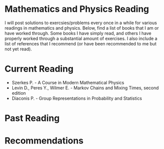 # Mathematics and Physics Reading
I will post solutions to exercsies/problems every once in a while for various readings in mathematics and physics. Below, find a list of books that I am or have worked through. Some books I have simply read, and others I have properly worked through a substantial amount of exercises. I also include a list of references that I recommend (or have been recommended to me but not yet read).

# Current Reading
* Szerkes P. - A Course in Modern Mathematical Physics
* Levin D., Peres Y., Wilmer E. - Markov Chains and Mixing Times, second edition
* Diaconis P. - Group Representations in Probability and Statistics

# Past Reading

# Recommendations
